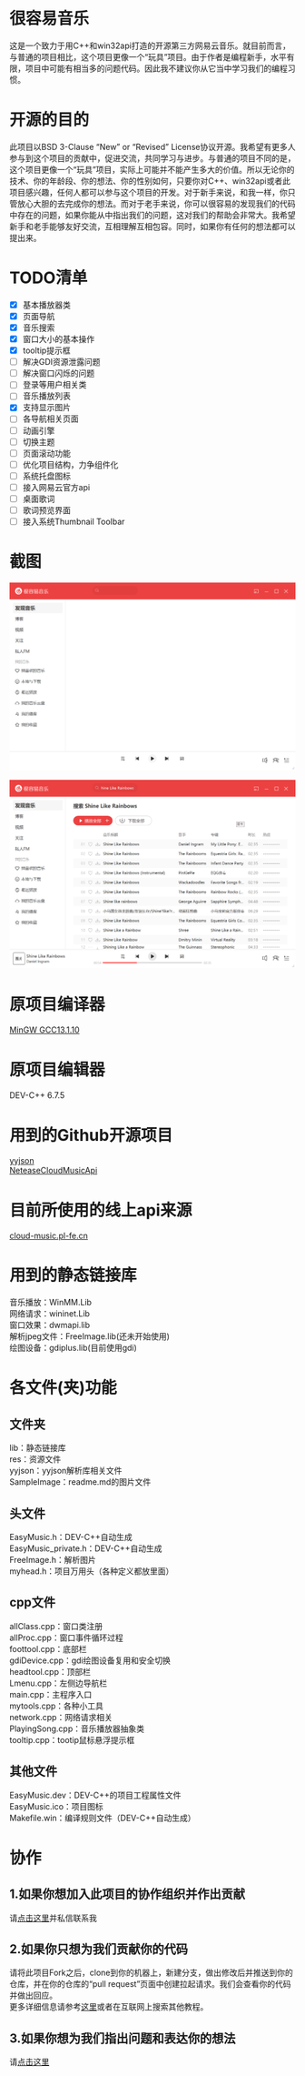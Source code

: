 # 很容易音乐
这是一个致力于用C++和win32api打造的开源第三方网易云音乐。就目前而言，与普通的项目相比，这个项目更像一个“玩具”项目。由于作者是编程新手，水平有限，项目中可能有相当多的问题代码。因此我不建议你从它当中学习我们的编程习惯。

# 开源的目的
此项目以BSD 3-Clause “New” or “Revised” License协议开源。我希望有更多人参与到这个项目的贡献中，促进交流，共同学习与进步。与普通的项目不同的是，这个项目更像一个“玩具”项目，实际上可能并不能产生多大的价值。所以无论你的技术、你的年龄段、你的想法、你的性别如何，只要你对C++、win32api或者此项目感兴趣，任何人都可以参与这个项目的开发。对于新手来说，和我一样，你只管放心大胆的去完成你的想法。而对于老手来说，你可以很容易的发现我们的代码中存在的问题，如果你能从中指出我们的问题，这对我们的帮助会非常大。我希望新手和老手能够友好交流，互相理解互相包容。同时，如果你有任何的想法都可以提出来。
# TODO清单

- [x] 基本播放器类
- [x] 页面导航
- [x] 音乐搜索
- [x] 窗口大小的基本操作
- [x] tooltip提示框
- [ ] 解决GDI资源泄露问题
- [ ] 解决窗口闪烁的问题
- [ ] 登录等用户相关类
- [ ] 音乐播放列表
- [x] 支持显示图片
- [ ] 各导航相关页面
- [ ] 动画引擎
- [ ] 切换主题
- [ ] 页面滚动功能
- [ ] 优化项目结构，力争组件化
- [ ] 系统托盘图标
- [ ] 接入网易云官方api
- [ ] 桌面歌词
- [ ] 歌词预览界面
- [ ] 接入系统Thumbnail Toolbar

# 截图
![alt 主页](./SampleImage/1.png)  

![alt 搜索页](./SampleImage/2.png)  

# 原项目编译器
[MinGW GCC13.1.10](https://github.com/niXman/mingw-builds-binaries)

# 原项目编辑器
DEV-C++ 6.7.5

# 用到的Github开源项目
[yyjson](https://github.com/ibireme/yyjson)  
[NeteaseCloudMusicApi](https://github.com/Binaryify/NeteaseCloudMusicApi)

# 目前所使用的线上api来源
[cloud-music.pl-fe.cn](http://cloud-music.pl-fe.cn/)

# 用到的静态链接库
音乐播放：WinMM.Lib  
网络请求：wininet.Lib  
窗口效果：dwmapi.lib  
解析jpeg文件：FreeImage.lib(还未开始使用)  
绘图设备：gdiplus.lib(目前使用gdi)

# 各文件(夹)功能
## 文件夹
lib：静态链接库  
res：资源文件  
yyjson：yyjson解析库相关文件  
SampleImage：readme.md的图片文件
## 头文件
EasyMusic.h：DEV-C++自动生成  
EasyMusic_private.h：DEV-C++自动生成  
FreeImage.h：解析图片  
myhead.h：项目万用头（各种定义都放里面）
## cpp文件
allClass.cpp：窗口类注册  
allProc.cpp：窗口事件循环过程  
foottool.cpp：底部栏  
gdiDevice.cpp：gdi绘图设备复用和安全切换  
headtool.cpp：顶部栏  
Lmenu.cpp：左侧边导航栏  
main.cpp：主程序入口  
mytools.cpp：各种小工具  
network.cpp：网络请求相关  
PlayingSong.cpp：音乐播放器抽象类  
tooltip.cpp：tootip鼠标悬浮提示框
## 其他文件
EasyMusic.dev：DEV-C++的项目工程属性文件  
EasyMusic.ico：项目图标  
Makefile.win：编译规则文件（DEV-C++自动生成）
# 协作
## 1.如果你想加入此项目的协作组织并作出贡献  
请[点击这里](https://space.bilibili.com/226975720)并私信联系我

## 2.如果你只想为我们贡献你的代码  
请将此项目Fork之后，clone到你的机器上，新建分支，做出修改后并推送到你的仓库，并在你的仓库的“pull request”页面中创建拉起请求。我们会查看你的代码并做出回应。  
更多详细信息请参考[这里](https://docs.github.com/zh/pull-requests/collaborating-with-pull-requests/proposing-changes-to-your-work-with-pull-requests/about-pull-requests)或者在互联网上搜索其他教程。

## 3.如果你想为我们指出问题和表达你的想法  
请[点击这里](https://github.com/heyManNice/EasyMusic/issues/new)
